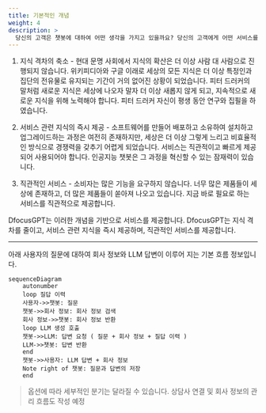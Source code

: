 ```yaml
---
title: 기본적인 개념
weight: 4
description: >
  당신의 고객은 챗봇에 대하여 어떤 생각을 가지고 있을까요? 당신의 고객에게 어떤 서비스를 제공하고자 하나요?
---
```


1. 지식 격차의 축소 - 현대 문명 사회에서 지식의 확산은 더 이상 사람 대 사람으로 진행되지 않습니다. 위키피디아와 구글 이래로 세상의 모든 지식은 더 이상 특정인과 집단의 전유물로 유지되는 기간이 거의 없어진 상황이 되었습니다. 피터 드러커의 말처럼 새로운 지식은 세상에 나오자 말자 더 이상 새롭지 않게 되고, 지속적으로 새로운 지식을 위해 노력해야 합니다. 피터 드러커 자신이 평생 동안 연구와 집필을 하였습니다.

2. 서비스 관련 지식의 즉시 제공 - 소프트웨어를 만들어 배포하고 소유하여 설치하고 업그레이드하는 과정은 여전히 존재하지만, 세상은 더 이상 그렇게 느리고 비효율적인 방식으로 경쟁력을 갖추기 어렵게 되었습니다. 서비스는 직관적이고 빠르게 제공되어 사용되어야 합니다. 인공지능 챗봇은 그 과정을 혁신할 수 있는 잠재력이 있습니다.

3. 직관적인 서비스 - 소비자는 많은 기능을 요구하지 않습니다. 너무 많은 제품들이 세상에 존재하고, 더 많은 제품들이 쏟아져 나오고 있습니다. 지금 바로 필요로 하는 서비스를 직관적으로 제공합니다.

DfocusGPT는 이러한 개념을 기반으로 서비스를 제공합니다. DfocusGPT는 지식 격차를 줄이고, 서비스 관련 지식을 즉시 제공하며, 직관적인 서비스를 제공합니다.

---------------------------
아래 사용자의 질문에 대하여 회사 정보와 LLM 답변이 이루어 지는 기본 흐름 정보입니다.

```mermaid
sequenceDiagram
    autonumber
    loop 질답 이력
    사용자->>챗봇: 질문
    챗봇->>회사 정보: 회사 정보 검색
    회사 정보->>챗봇: 회사 정보 반환
    loop LLM 생성 호출
    챗봇->>LLM: 답변 요청 ( 질문 + 회사 정보 + 질답 이력 )
    LLM->>챗봇: 답변 반환
    end
    챗봇->>사용자: LLM 답변 + 회사 정보
    Note right of 챗봇: 질문과 답변의 저장
    end

```

> 옵션에 따라 세부적인 분기는 달라질 수 있습니다.
> 상담사 연결 및 회사 정보의 관리 흐름도 작성 예정

